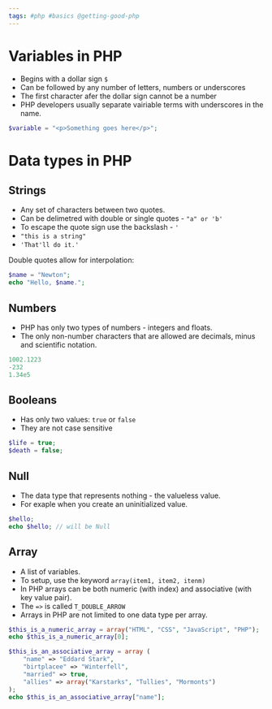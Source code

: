 ```yaml
---
tags: #php #basics @getting-good-php
---
```


# Variables in PHP

- Begins with a dollar sign `$`
- Can be followed by any number of letters, numbers or underscores
- The first character afer the dollar sign cannot be a number
- PHP developers usually separate vairiable terms with underscores in the name.

```php
$variable = "<p>Something goes here</p>";
```

# Data types in PHP

## Strings

- Any set of characters between two quotes.
- Can be delimetred with double or single quotes - `"a" or 'b'`
- To escape the quote sign use the backslash - `'`
- `"this is a string"`
- `'That'll do it.'`

Double quotes allow for interpolation:

```php
$name = "Newton";
echo "Hello, $name.";
```

## Numbers

- PHP has only two types of numbers - integers and floats.
- The only non-number characters that are allowed are decimals, minus and scientific notation.

```php
1002.1223
-232
1.34e5
```


## Booleans

- Has only two values: `true` or `false`
- They are not case sensitive

```php
$life = true;
$death = false;
```

## Null

- The data type that represents nothing - the valueless value.
- For exaple when you create an uninitialized value.

```php
$hello;
echo $hello; // will be Null
```

## Array

- A list of variables.
- To setup, use the keyword `array(item1, item2, itenm)`
- In PHP arrays can be both numeric (with index) and associative (with key value pair).
- The `=>` is called `T_DOUBLE_ARROW`
- Arrays in PHP are not limited to one data type per array.

```php
$this_is_a_numeric_array = array("HTML", "CSS", "JavaScript", "PHP");
echo $this_is_a_numeric_array[0];

$this_is_an_associative_array = array (
    "name" => "Eddard Stark",
    "birtplacee" => "Winterfell",
    "married" => true,
    "allies" => array("Karstarks", "Tullies", "Mormonts")
);
echo $this_is_an_associative_array["name"];
```